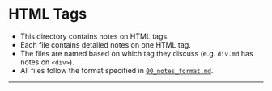 # HTML Tags

+ This directory contains notes on HTML tags.
+ Each file contains detailed notes on one HTML tag.
+ The files are named based on which tag they discuss (e.g. `div.md` has notes on `<div>`).
+ All files follow the format specified in [`00_notes_format.md`](./00_notes_format.md).

---
